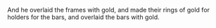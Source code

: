 And he overlaid the frames with gold, and made their rings of gold for holders for the bars, and overlaid the bars with gold.
